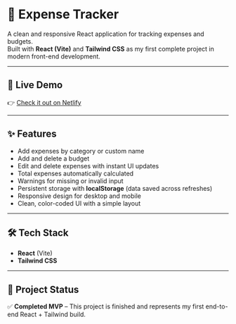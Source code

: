 # 💸 Expense Tracker  

A clean and responsive React application for tracking expenses and budgets.  
Built with **React (Vite)** and **Tailwind CSS** as my first complete project in modern front-end development.  

---

## 🚀 Live Demo  
👉 [Check it out on Netlify](expense-tracker-mvp.netlify.app)  

---

## ✨ Features  
- Add expenses by category or custom name  
- Add and delete a budget  
- Edit and delete expenses with instant UI updates  
- Total expenses automatically calculated  
- Warnings for missing or invalid input  
- Persistent storage with **localStorage** (data saved across refreshes)  
- Responsive design for desktop and mobile  
- Clean, color-coded UI with a simple layout  

---

## 🛠️ Tech Stack  
- **React** (Vite)  
- **Tailwind CSS**  

---

## 📂 Project Status  
✅ **Completed MVP** – This project is finished and represents my first end-to-end React + Tailwind build.